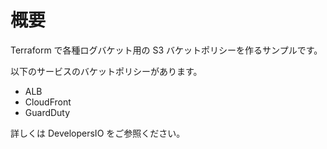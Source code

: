 # 概要
Terraform で各種ログバケット用の S3 バケットポリシーを作るサンプルです。

以下のサービスのバケットポリシーがあります。

- ALB
- CloudFront
- GuardDuty

詳しくは DevelopersIO をご参照ください。
